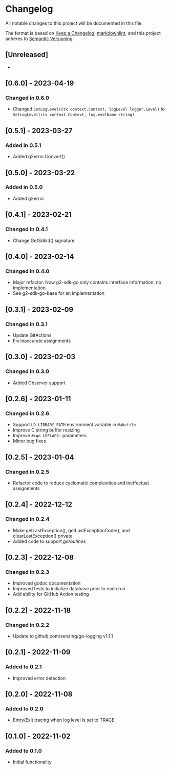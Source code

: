 # Changelog

All notable changes to this project will be documented in this file.

The format is based on [Keep a Changelog](https://keepachangelog.com/en/1.0.0/),
[markdownlint](https://dlaa.me/markdownlint/),
and this project adheres to [Semantic Versioning](https://semver.org/spec/v2.0.0.html).

## [Unreleased]

-

## [0.6.0] - 2023-04-19

### Changed in 0.6.0

- Changed `SetLogLevel(ctx context.Context, logLevel logger.Level)` to `SetLogLevel(ctx context.Context, logLevelName string)`

## [0.5.1] - 2023-03-27

### Added in 0.5.1

- Added g2error.Convert()

## [0.5.0] - 2023-03-22

### Added in 0.5.0

- Added g2error.

## [0.4.1] - 2023-02-21

### Changed in 0.4.1

- Change GetSdkId() signature.

## [0.4.0] - 2023-02-14

### Changed in 0.4.0

- Major refactor.  Now g2-sdk-go only contains interface information, no implementation
- See g2-sdk-go-base for an implementation

## [0.3.1] - 2023-02-09

### Changed in 0.3.1

- Update GitActions
- Fix inaccurate assignments

## [0.3.0] - 2023-02-03

### Changed in 0.3.0

- Added Observer support

## [0.2.6] - 2023-01-11

### Changed in 0.2.6

- Support `LD_LIBRARY_PATH` environment variable in `Makefile`
- Improve C string buffer resizing
- Improve `#cgo LDFLAGS:` parameters
- Minor bug fixes

## [0.2.5] - 2023-01-04

### Changed in 0.2.5

- Refactor code to reduce cyclomatic complexities and ineffectual assignments

## [0.2.4] - 2022-12-12

### Changed in 0.2.4

- Make getLastException(), getLastExceptionCode(), and clearLastException() private
- Added code to support *goroutines*

## [0.2.3] - 2022-12-08

### Changed in 0.2.3

- Improved godoc documentation
- Improved tests to initialize database prior to each run
- Add ability for GitHub Action testing

## [0.2.2] - 2022-11-18

### Changed in 0.2.2

- Update to github.com/senzing/go-logging v1.1.1

## [0.2.1] - 2022-11-09

### Added to 0.2.1

- Improved error detection

## [0.2.0] - 2022-11-08

### Added to 0.2.0

- Entry/Exit tracing when log level is set to TRACE

## [0.1.0] - 2022-11-02

### Added to 0.1.0

- Initial functionality
